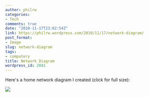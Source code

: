 ```yaml
---
author: philrw
categories:
- Tech
comments: true
date: "2010-11-17T23:02:54Z"
link: https://philrw.wordpress.com/2010/11/17/network-diagram/
post_format:
- Image
slug: network-diagram
tags:
- computery
title: Network Diagram
wordpress_id: 2841
---
```


Here's a home network diagram I created (click for full size):

[![](http://www.gliffy.com/pubdoc/2332950/S.png)](http://www.gliffy.com/publish/2332950/)
